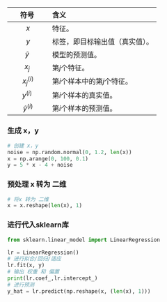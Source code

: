 

|      符号       | 含义                           |
| :-------------: | :----------------------------- |
|       $x$       | 特征。                         |
|       $y$       | 标签，即目标输出值（真实值）。 |
|    $\hat{y}$    | 模型的预测值。                 |
|      $x_j$      | 第$j$个特征。                  |
|   $x_j^{(i)}$   | 第$i$个样本中的第$j$个特征。   |
|    $y^{(i)}$    | 第$i$个样本的真实值。          |
| $\hat{y}^{(i)}$ | 第$i$个样本的预测值。          |

###  生成 x，y

```python
# 创建 x，y 
noise = np.random.normal(0, 1.2, len(x))
x = np.arange(0, 100, 0.1)
y = 5 * x - 4 + noise
```

### 预处理 x 转为 二维
```python
# 将x 转为 二维
x = x.reshape(len(x), 1)
```

### 进行代入sklearn库
``` python
from sklearn.linear_model import LinearRegression

lr = LinearRegression()
# 进行拟合/回归/适应
lr.fit(x, y)
# 输出 权重 和 偏置
print(lr.coef_,lr.intercept_)
# 进行预测
y_hat = lr.predict(np.reshape(x, (len(x), 1)))
```